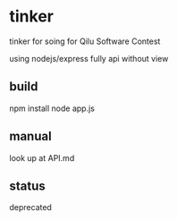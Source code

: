 # tinker
tinker for soing
for Qilu Software Contest

using nodejs/express
fully api without view

## build
npm install
node app.js

## manual
look up at API.md  

## status
deprecated
